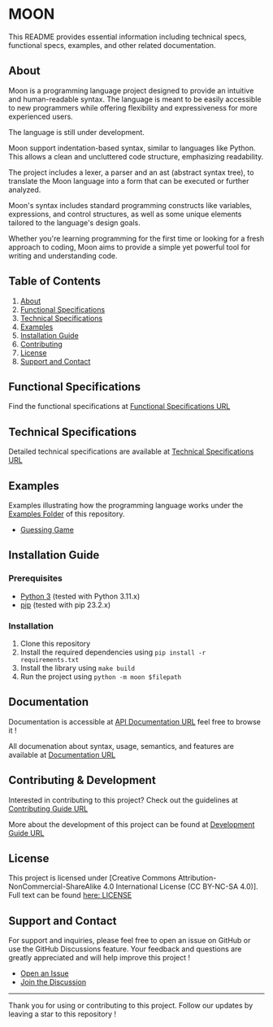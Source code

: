 # MOON

This README provides essential information including technical specs, functional specs, examples, and other related documentation.

## About

Moon is a programming language project designed to provide an intuitive and human-readable syntax.
The language is meant to be easily accessible to new programmers while offering flexibility and expressiveness for more experienced users.

The language is still under development.

Moon support indentation-based syntax, similar to languages like Python. This allows a clean and uncluttered code structure, emphasizing readability.

The project includes a lexer, a parser and an ast (abstract syntax tree), to translate the Moon language into a form that can be executed or further analyzed. 

Moon's syntax includes standard programming constructs like variables, expressions, and control structures, as well as some unique elements tailored to the language's design goals.

Whether you're learning programming for the first time or looking for a fresh approach to coding, Moon aims to provide a simple yet powerful tool for writing and understanding code.

## Table of Contents

1. [About](#about)
2. [Functional Specifications](#functional-specifications)
3. [Technical Specifications](#technical-specifications)
4. [Examples](#examples)
5. [Installation Guide](#installation-guide)
6. [Contributing](#contributing)
7. [License](#license)
8. [Support and Contact](#support-and-contact)

## Functional Specifications

Find the functional specifications at [Functional Specifications URL](/docs/SPEC_FUNC.md)

## Technical Specifications

Detailed technical specifications are available at [Technical Specifications URL](/docs/SPEC_TECH.md)

## Examples

Examples illustrating how the programming language works under the [Examples Folder](/examples/) of this repository.

- [Guessing Game](/examples/guess_game.moon)

## Installation Guide

### Prerequisites

- [Python 3](https://www.python.org/downloads/) (tested with Python 3.11.x)
- [pip](https://pip.pypa.io/en/stable/installation/) (tested with pip 23.2.x)

### Installation

1. Clone this repository
2. Install the required dependencies using `pip install -r requirements.txt`
3. Install the library using `make build`
4. Run the project using `python -m moon $filepath`

## Documentation

Documentation is accessible at [API Documentation URL](/docs/) feel free to browse it !

All documenation about syntax, usage, semantics, and features are available at [Documentation URL](/docs/SYNTAX_SEMANTICS.md)

## Contributing & Development

Interested in contributing to this project? Check out the guidelines at [Contributing Guide URL](/.github/CONTRIBUTING.md)

More about the development of this project can be found at [Development Guide URL](/docs/DEVELOPMENT.md)

## License

This project is licensed under [Creative Commons Attribution-NonCommercial-ShareAlike 4.0 International License (CC BY-NC-SA 4.0)].
Full text can be found [here: LICENSE](/LICENSE)

## Support and Contact

For support and inquiries, please feel free to open an issue on GitHub or use the GitHub Discussions feature.
Your feedback and questions are greatly appreciated and will help improve this project !

- [Open an Issue](https://github.com/PaulMarisOUMary/MOONSHOT/issues)
- [Join the Discussion](https://github.com/PaulMarisOUMary/MOONSHOT/discussions)

---

Thank you for using or contributing to this project.
Follow our updates by leaving a star to this repository !